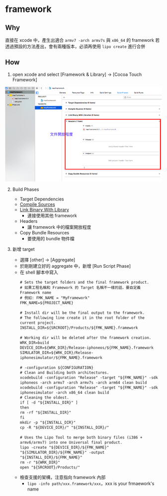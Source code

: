 # framework

## Why

直接在 xcode 中，產生出適合 `armv7 -arch armv7s` 與 `x86_64` 的 framework
若透過預設的方法產出，會有兩種版本，必須再使用 `lipo create` 進行合併

## How

1. open xcode and select [Framework & Library] -> [Cocoa Touch Framework]

![img](1.png)

2. Build Phases
	- Target Dependencies
	- [Compile Sources](http://stackoverflow.com/questions/17198185/what-is-the-purpose-of-compile-sources-in-xcode)
	- [Link Binary With Library](https://developer.apple.com/library/ios/recipes/xcode_help-project_editor/Articles/AddingaLibrarytoaTarget.html)
		- 連接使用其他 framework
	- Headers
		- 讓 framework 中的檔案開放程度
	- Copy Bundle Resources
		- 要使用的 bundle 物件檔

3. 新增 target
	- 選擇 [other] -> [Aggregate]
	- 於剛剛建立好的 aggregate 中，新增 [Run Script Phase]
	- 在 shell 腳本中寫入
		```
		# Sets the target folders and the final framework product.
		# 如果工程名稱和 Framework 的 Target 名稱不一樣的話，要自定義 Framework name
		# 例如: FMK_NAME = "MyFramework"
		FMK_NAME=${PROJECT_NAME}
		
		# Install dir will be the final output to the framework.
		# The following line create it in the root folder of the current project.
		INSTALL_DIR=${SRCROOT}/Products/${FMK_NAME}.framework
		
		# Working dir will be deleted after the framework creation.
		WRK_DIR=build
		DEVICE_DIR=${WRK_DIR}/Release-iphoneos/${FMK_NAME}.framework
		SIMULATOR_DIR=${WRK_DIR}/Release-iphonesimulator/${FMK_NAME}.framework
		
		# -configuration ${CONFIGURATION}
		# Clean and Building both architectures.
		xcodebuild -configuration "Release" -target "${FMK_NAME}" -sdk iphoneos -arch armv7 -arch armv7s -arch arm64 clean build
		xcodebuild -configuration "Release" -target "${FMK_NAME}" -sdk iphonesimulator -arch x86_64 clean build
		# Cleaning the oldest.
		if [ -d "${INSTALL_DIR}" ]
		then
		rm -rf "${INSTALL_DIR}"
		fi
		mkdir -p "${INSTALL_DIR}"
		cp -R "${DEVICE_DIR}/" "${INSTALL_DIR}/"
		
		# Uses the Lipo Tool to merge both binary files (i386 + armv6/armv7) into one Universal final product.
		lipo -create "${DEVICE_DIR}/${FMK_NAME}" "${SIMULATOR_DIR}/${FMK_NAME}" -output "${INSTALL_DIR}/${FMK_NAME}"
		rm -r "${WRK_DIR}"
		open "${SRCROOT}/Products/"
		```
	- 檢查支援的架構，注意指向 framework 內部 
		- `lipo -info path/xxx.framework/xxx`，xxx is your frmaework's name